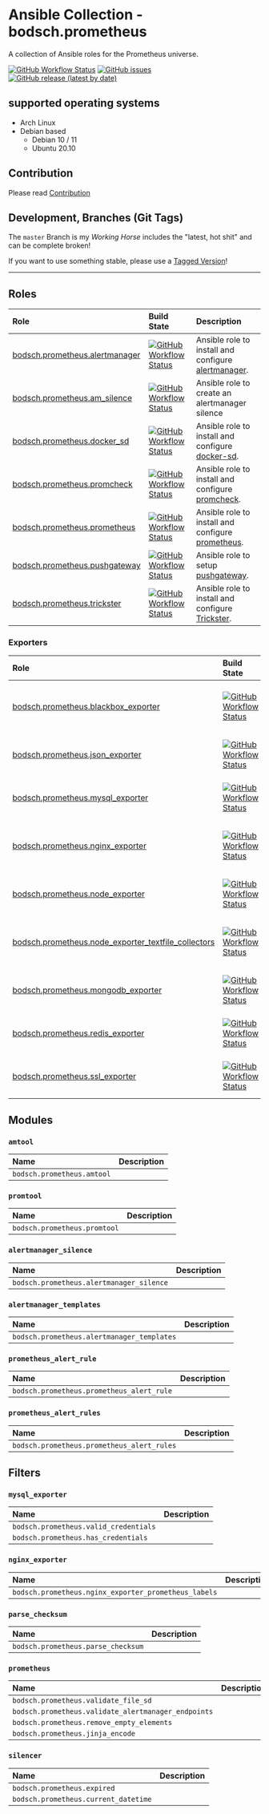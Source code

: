 # Ansible Collection - bodsch.prometheus

A collection of Ansible roles for the Prometheus universe. 


[![GitHub Workflow Status](https://img.shields.io/github/actions/workflow/status/bodsch/ansible-collection-prometheus/main.yml?branch=main)][ci]
[![GitHub issues](https://img.shields.io/github/issues/bodsch/ansible-collection-prometheus)][issues]
[![GitHub release (latest by date)](https://img.shields.io/github/v/release/bodsch/ansible-collection-prometheus)][releases]

[ci]: https://github.com/bodsch/ansible-collection-prometheus/actions
[issues]: https://github.com/bodsch/ansible-collection-prometheus/issues?q=is%3Aopen+is%3Aissue
[releases]: https://github.com/bodsch/ansible-collection-prometheus/releases


## supported operating systems

* Arch Linux
* Debian based
    - Debian 10 / 11
    - Ubuntu 20.10


## Contribution

Please read [Contribution](CONTRIBUTING.md)

## Development,  Branches (Git Tags)

The `master` Branch is my *Working Horse* includes the "latest, hot shit" and can be complete broken!

If you want to use something stable, please use a [Tagged Version](https://github.com/bodsch/ansible-collection-prometheus/tags)!

---

## Roles

| Role                                                                       | Build State | Description |
|:---------------------------------------------------------------------------| :---- | :---- |
| [bodsch.prometheus.alertmanager](./roles/alertmanager/README.md)           |[![GitHub Workflow Status](https://img.shields.io/github/actions/workflow/status/bodsch/ansible-collection-prometheus/alertmanager.yml?branch=main)][workflow-alertmanager] | Ansible role to install and configure [alertmanager](https://github.com/prometheus/alertmanager). |
| [bodsch.prometheus.am_silence](./roles/am_silence/README.md)               |[![GitHub Workflow Status](https://img.shields.io/github/actions/workflow/status/bodsch/ansible-collection-prometheus/am_silence.yml?branch=main)][workflow-am_silence]| Ansible role to create an alertmanager silence |
| [bodsch.prometheus.docker_sd](./roles/docker_sd/README.md)                 |[![GitHub Workflow Status](https://img.shields.io/github/actions/workflow/status/bodsch/ansible-collection-prometheus/docker_sd.yml?branch=main)][workflow-docker_sd]| Ansible role to install and configure [docker-sd](https://github.com/bodsch/docker-sd). |
| [bodsch.prometheus.promcheck](./roles/promcheck/README.md)                 |[![GitHub Workflow Status](https://img.shields.io/github/actions/workflow/status/bodsch/ansible-collection-prometheus/promcheck.yml?branch=main)][workflow-promcheck]| Ansible role to install and configure [promcheck](https://github.com/cbrgm/promcheck). |
| [bodsch.prometheus.prometheus](./roles/prometheus/README.md)               |[![GitHub Workflow Status](https://img.shields.io/github/actions/workflow/status/bodsch/ansible-collection-prometheus/prometheus.yml?branch=main)][workflow-prometheus]| Ansible role to install and configure [prometheus](https://github.com/prometheus/prometheus). |
| [bodsch.prometheus.pushgateway](./roles/pushgateway/README.md)             |[![GitHub Workflow Status](https://img.shields.io/github/actions/workflow/status/bodsch/ansible-collection-prometheus/pushgateway.yml?branch=main)][workflow-pushgateway]| Ansible role to setup [pushgateway](https://github.com/prometheus/pushgateway). |
| [bodsch.prometheus.trickster](./roles/trickster/README.md)                 |[![GitHub Workflow Status](https://img.shields.io/github/actions/workflow/status/bodsch/ansible-collection-prometheus/trickster.yml?branch=main)][workflow-trickster]| Ansible role to install and configure [Trickster](https://github.com/tricksterproxy/trickster).  |

### Exporters

| Role                                                                       | Build State | Description |
|:---------------------------------------------------------------------------| :---- | :---- |
| [bodsch.prometheus.blackbox_exporter](./roles/blackbox_exporter/README.md) |[![GitHub Workflow Status](https://img.shields.io/github/actions/workflow/status/bodsch/ansible-collection-prometheus/blackbox_exporter.yml?branch=main)][workflow-blackbox_exporter]| Ansible role to install and configure [Prometheus Blackbox Exporter](https://github.com/blackboxinc/blackbox-prometheus-exporter). |
| [bodsch.prometheus.json_exporter](./roles/json_exporter/README.md)         |[![GitHub Workflow Status](https://img.shields.io/github/actions/workflow/status/bodsch/ansible-collection-prometheus/json_exporter.yml?branch=main)][workflow-json_exporter]| Ansible role to install and configure [json_exporter](https://github.com/prometheus-community/json_exporter) |
| [bodsch.prometheus.mysql_exporter](./roles/mysql_exporter/README.md)       |[![GitHub Workflow Status](https://img.shields.io/github/actions/workflow/status/bodsch/ansible-collection-prometheus/mysql_exporter.yml?branch=main)][workflow-mysql_exporter]| Ansible role to install and configure [mysqld_exporter](https://github.com/prometheus/mysqld_exporter). |
| [bodsch.prometheus.nginx_exporter](./roles/nginx_exporter/README.md)       |[![GitHub Workflow Status](https://img.shields.io/github/actions/workflow/status/bodsch/ansible-collection-prometheus/nginx_exporter.yml?branch=main)][workflow-nginx_exporter]| Ansible role to install and configure [Nginx Prometheus Exporter](https://github.com/nginxinc/nginx-prometheus-exporter) |
| [bodsch.prometheus.node_exporter](./roles/node_exporter/README.md)         |[![GitHub Workflow Status](https://img.shields.io/github/actions/workflow/status/bodsch/ansible-collection-prometheus/node_exporter.yml?branch=main)][workflow-node_exporter]| Ansible role to install and configure [node-exporter](https://github.com/prometheus/node_exporter). |
| [bodsch.prometheus.node_exporter_textfile_collectors](./roles/node_exporter_textfile_collectors/README.md) |[![GitHub Workflow Status](https://img.shields.io/github/actions/workflow/status/bodsch/ansible-collection-prometheus/node_exporter_collectors.yml?branch=main)][workflow-node_exporter_collectors]| Ansible role to install and configure external collector scripts for `node_exporter`. |
| [bodsch.prometheus.mongodb_exporter](./roles/mongodb_exporter/README.md)   |[![GitHub Workflow Status](https://img.shields.io/github/actions/workflow/status/bodsch/ansible-collection-prometheus/mongodb_exporter.yml?branch=main)][workflow-mongodb_exporter]| Ansible role to install and configure [mongodb_exporter](https://github.com/prometheus/mongodb_exporter). |
| [bodsch.prometheus.redis_exporter](./roles/redis_exporter/README.md)       |[![GitHub Workflow Status](https://img.shields.io/github/actions/workflow/status/bodsch/ansible-collection-prometheus/redis_exporter.yml?branch=main)][workflow-redis_exporter]| Ansible role to install and configure [redis_exporter](https://github.com/oliver006/redis_exporter) |
| [bodsch.prometheus.ssl_exporter](./roles/ssl_exporter/README.md)           |[![GitHub Workflow Status](https://img.shields.io/github/actions/workflow/status/bodsch/ansible-collection-prometheus/ssl_exporter.yml?branch=main)][workflow-ssl_exporter]| Ansible role to install and configure [SSL Exporter](https://github.com/ribbybibby/ssl_exporter). |

[workflow-alertmanager]: https://github.com/bodsch/ansible-collection-prometheus/actions/workflows/alertmanager.yml
[workflow-am_silence]: https://github.com/bodsch/ansible-collection-prometheus/actions/workflows/am_silence.yml
[workflow-blackbox_exporter]: https://github.com/bodsch/ansible-collection-prometheus/actions/workflows/blackbox_exporter.yml
[workflow-docker_sd]: https://github.com/bodsch/ansible-collection-prometheus/actions/workflows/docker_sd.yml
[workflow-json_exporter]: https://github.com/bodsch/ansible-collection-prometheus/actions/workflows/json_exporter.yml
[workflow-mysql_exporter]: https://github.com/bodsch/ansible-collection-prometheus/actions/workflows/mysql_exporter.yml
[workflow-nginx_exporter]: https://github.com/bodsch/ansible-collection-prometheus/actions/workflows/nginx_exporter.yml
[workflow-node_exporter]: https://github.com/bodsch/ansible-collection-prometheus/actions/workflows/node_exporter.yml
[workflow-node_exporter_collectors]: https://github.com/bodsch/ansible-collection-prometheus/actions/workflows/node_exporter_collectors.yml
[workflow-mongodb_exporter]: https://github.com/bodsch/ansible-collection-prometheus/actions/workflows/mongodb_exporter.yml
[workflow-promcheck]: https://github.com/bodsch/ansible-collection-prometheus/actions/workflows/promcheck.yml
[workflow-prometheus]: https://github.com/bodsch/ansible-collection-prometheus/actions/workflows/prometheus.yml
[workflow-pushgateway]: https://github.com/bodsch/ansible-collection-prometheus/actions/workflows/pushgateway.yml
[workflow-trickster]: https://github.com/bodsch/ansible-collection-prometheus/actions/workflows/trickster.yml
[workflow-redis_exporter]: https://github.com/bodsch/ansible-collection-prometheus/actions/workflows/redis_exporter.yml
[workflow-ssl_exporter]: https://github.com/bodsch/ansible-collection-prometheus/actions/workflows/ssl_exporter.yml

## Modules

### `amtool`

| Name  | Description |
| :---- | :---- |
| `bodsch.prometheus.amtool` | |


### `promtool`

| Name  | Description |
| :---- | :---- |
| `bodsch.prometheus.promtool` | |

### `alertmanager_silence`

| Name  | Description |
| :---- | :---- |
| `bodsch.prometheus.alertmanager_silence` | |


### `alertmanager_templates`

| Name  | Description |
| :---- | :---- |
| `bodsch.prometheus.alertmanager_templates` | |


### `prometheus_alert_rule`

| Name  | Description |
| :---- | :---- |
| `bodsch.prometheus.prometheus_alert_rule` | |


### `prometheus_alert_rules`

| Name  | Description |
| :---- | :---- |
| `bodsch.prometheus.prometheus_alert_rules` | |

## Filters

### `mysql_exporter`

| Name  | Description |
| :---- | :---- |
| `bodsch.prometheus.valid_credentials` | |
| `bodsch.prometheus.has_credentials` | |

### `nginx_exporter`


| Name  | Description |
| :---- | :---- |
| `bodsch.prometheus.nginx_exporter_prometheus_labels` | |

### `parse_checksum`

| Name  | Description |
| :---- | :---- |
| `bodsch.prometheus.parse_checksum` | |

### `prometheus`

| Name  | Description |
| :---- | :---- |
| `bodsch.prometheus.validate_file_sd` | |
| `bodsch.prometheus.validate_alertmanager_endpoints` | |
| `bodsch.prometheus.remove_empty_elements` | |
| `bodsch.prometheus.jinja_encode` | |

### `silencer`

| Name  | Description |
| :---- | :---- |
| `bodsch.prometheus.expired` | |
| `bodsch.prometheus.current_datetime` | |

